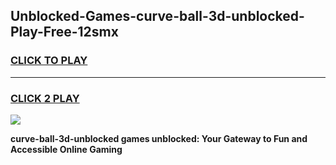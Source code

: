 
## Unblocked-Games-curve-ball-3d-unblocked-Play-Free-12smx
<h3>
<a href="https://premium76.site?title=curve-ball-3d-unblocked&ref=20M">CLICK TO PLAY</a></h3>
<hr>

<h3>
<a href="https://premium76.site?title=curve-ball-3d-unblocked&ref=20M">CLICK 2 PLAY</a>
  
</h3>

<a href="https://premium76.site?title=curve-ball-3d-unblocked&ref=19M"><img src="https://clearcache.store/games.png"></a>


**curve-ball-3d-unblocked games unblocked: Your Gateway to Fun and Accessible Online Gaming**
